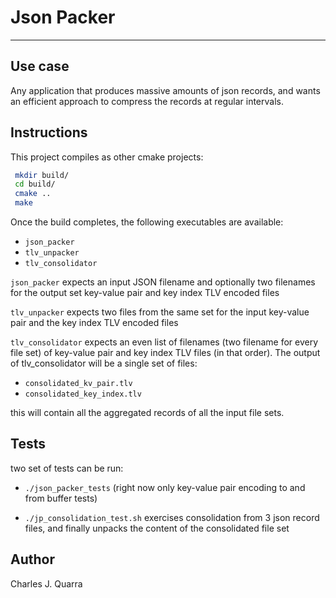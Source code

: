 

# Json Packer


----------------------------------------------------------------------------------

## Use case

Any application that produces massive amounts of json records, and wants an efficient approach to compress the records at regular intervals.

## Instructions

 This project compiles as other cmake projects:

```bash
 mkdir build/
 cd build/
 cmake ..
 make
```

 Once the build completes, the following executables are available:

 - `json_packer`
 - `tlv_unpacker`
 - `tlv_consolidator`

 `json_packer` expects an input JSON filename and optionally two filenames for the output set key-value pair and key index TLV encoded files

 `tlv_unpacker` expects two files from the same set for the input key-value pair and the key index TLV encoded files

 `tlv_consolidator` expects an even list of filenames (two filename for every file set) of key-value pair and key index TLV files (in that order).
 The output of tlv_consolidator will be a single set of files:

- `consolidated_kv_pair.tlv`
- `consolidated_key_index.tlv`

 this will contain all the aggregated records of all the input file sets.

## Tests

  two set of tests can be run:

- `./json_packer_tests` (right now only key-value pair encoding to and from buffer tests)

- `./jp_consolidation_test.sh` exercises consolidation from 3 json record files, and finally unpacks the content of the consolidated file set

## Author

 Charles J. Quarra